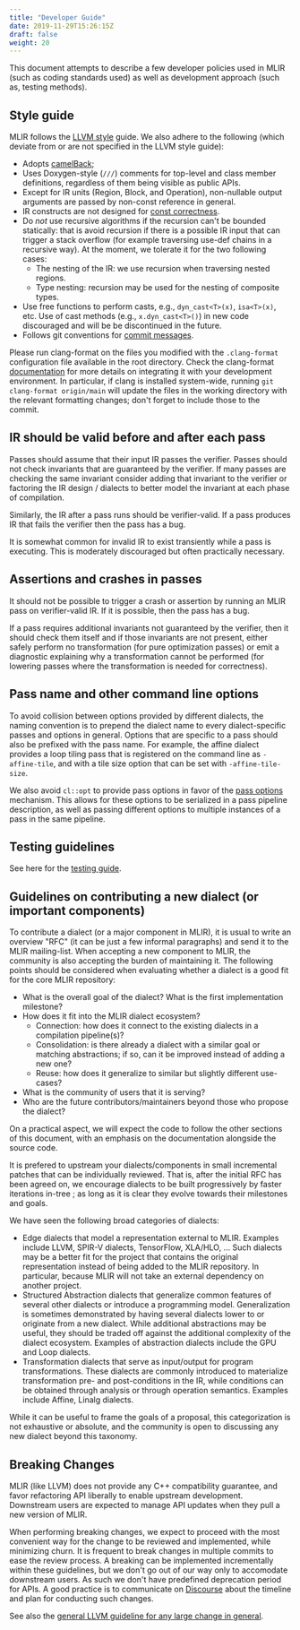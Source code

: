 ```yaml
---
title: "Developer Guide"
date: 2019-11-29T15:26:15Z
draft: false
weight: 20
---
```


This document attempts to describe a few developer policies used in MLIR (such
as coding standards used) as well as development approach (such as, testing
methods).

## Style guide

MLIR follows the [LLVM style](https://llvm.org/docs/CodingStandards.html) guide.
We also adhere to the following (which deviate from or are not specified in the
LLVM style guide):

*   Adopts [camelBack](https://llvm.org/docs/Proposals/VariableNames.html);
*   Uses Doxygen-style (`///`) comments for top-level and class member
    definitions, regardless of them being visible as public APIs.
*   Except for IR units (Region, Block, and Operation), non-nullable output
    arguments are passed by non-const reference in general.
*   IR constructs are not designed for [const correctness](../../docs/Rationale/UsageOfConst.md).
*   Do *not* use recursive algorithms if the recursion can't be bounded
    statically: that is avoid recursion if there is a possible IR input that can
    trigger a stack overflow (for example traversing use-def chains in a
    recursive way). At the moment, we tolerate it for the two following cases:
    *   The nesting of the IR: we use recursion when traversing nested regions.
    *   Type nesting: recursion may be used for the nesting of composite types.
*   Use free functions to perform casts, e.g., `dyn_cast<T>(x)`, `isa<T>(x)`,
    etc. Use of cast methods (e.g., `x.dyn_cast<T>()`) in new code discouraged
    and will be be discontinued in the future.
*   Follows git conventions for
    [commit messages](Contributing.md#commit-messages).

Please run clang-format on the files you modified with the `.clang-format`
configuration file available in the root directory. Check the clang-format
[documentation](https://clang.llvm.org/docs/ClangFormat.html) for more details
on integrating it with your development environment. In particular, if clang is
installed system-wide, running `git clang-format origin/main` will update the
files in the working directory with the relevant formatting changes; don't
forget to include those to the commit.

## IR should be valid before and after each pass

Passes should assume that their input IR passes the verifier. Passes should not
check invariants that are guaranteed by the verifier. If many passes are checking
the same invariant consider adding that invariant to the verifier or factoring
the IR design / dialects to better model the invariant at each phase of compilation.

Similarly, the IR after a pass runs should be verifier-valid. If a pass produces IR
that fails the verifier then the pass has a bug.

It is somewhat common for invalid IR to exist transiently while a pass is executing.
This is moderately discouraged but often practically necessary.

## Assertions and crashes in passes

It should not be possible to trigger a crash or assertion by running an MLIR
pass on verifier-valid IR. If it is possible, then the pass has a bug.

If a pass requires additional invariants not guaranteed by the verifier, then
it should check them itself and if those invariants are not present,
either safely perform no transformation (for pure optimization passes)
or emit a diagnostic explaining why a transformation cannot be performed
(for lowering passes where the transformation is needed for correctness).

## Pass name and other command line options

To avoid collision between options provided by different dialects, the naming
convention is to prepend the dialect name to every dialect-specific passes and
options in general. Options that are specific to a pass should also be prefixed
with the pass name. For example, the affine dialect provides a loop tiling pass
that is registered on the command line as `-affine-tile`, and with a tile size
option that can be set with `-affine-tile-size`.

We also avoid `cl::opt` to provide pass options in favor of the
[pass options](../docs/PassManagement.md#instance-specific-pass-options)
mechanism. This allows for these options to be serialized in a pass pipeline
description, as well as passing different options to multiple instances of a
pass in the same pipeline.

## Testing guidelines

See here for the [testing guide](TestingGuide.md).

## Guidelines on contributing a new dialect (or important components)

To contribute a dialect (or a major component in MLIR), it is usual to write an
overview "RFC" (it can be just a few informal paragraphs) and send it to the
MLIR mailing-list. When accepting a new component to MLIR, the community is
also accepting the burden of maintaining it. The following points should be
considered when evaluating whether a dialect is a good fit for the core MLIR
repository:
 * What is the overall goal of the dialect? What is the first implementation
   milestone?
 * How does it fit into the MLIR dialect ecosystem?
   * Connection: how does it connect to the existing dialects in a compilation
     pipeline(s)?
   * Consolidation: is there already a dialect with a similar goal or matching
     abstractions; if so, can it be improved instead of adding a new one?
   * Reuse: how does it generalize to similar but slightly different use-cases?
 * What is the community of users that it is serving?
 * Who are the future contributors/maintainers beyond those who propose the
   dialect?

On a practical aspect, we will expect the code to follow the other sections of
this document, with an emphasis on the documentation alongside the source code.

It is prefered to upstream your dialects/components in small incremental
patches that can be individually reviewed. That is, after the initial RFC has
been agreed on, we encourage dialects to be built progressively by faster
iterations in-tree ; as long as it is clear they evolve towards their
milestones and goals.

We have seen the following broad categories of dialects:
  * Edge dialects that model a representation external to MLIR. Examples include
    LLVM, SPIR-V dialects, TensorFlow, XLA/HLO, … Such dialects may be a better
    fit for the project that contains the original representation instead of
    being added to the MLIR repository. In particular, because MLIR will not
    take an external dependency on another project.
  * Structured Abstraction dialects that generalize common features of several
    other dialects or introduce a programming model. Generalization is sometimes
    demonstrated by having several dialects lower to or originate from a new
    dialect. While additional abstractions may be useful, they should be traded
    off against the additional complexity of the dialect ecosystem. Examples of
    abstraction dialects include the GPU and Loop dialects.
  * Transformation dialects that serve as input/output for program
    transformations. These dialects are commonly introduced to materialize
    transformation pre- and post-conditions in the IR, while conditions can be
    obtained through analysis or through operation semantics. Examples include
    Affine, Linalg dialects.

While it can be useful to frame the goals of a proposal, this categorization is
not exhaustive or absolute, and the community is open to discussing any new
dialect beyond this taxonomy.

## Breaking Changes

MLIR (like LLVM) does not provide any C++ compatibility guarantee, and favor
refactoring API liberally to enable upstream development. Downstream users are
expected to manage API updates when they pull a new version of MLIR.

When performing breaking changes, we expect to proceed with the most convenient
way for the change to be reviewed and implemented, while minimizing churn. It
is frequent to break changes in multiple commits to ease the review process.
A breaking can be implemented incrementally within these guidelines, but we
don't go out of our way only to accomodate downstream users. As such we don't
have predefined deprecation period for APIs.
A good practice is to communicate on
[Discourse](https://llvm.discourse.group/c/mlir/31) about the timeline and plan
for conducting such changes.

See also the [general LLVM guideline for any large change in general](https://llvm.org/docs/DeveloperPolicy.html#making-a-major-change).

